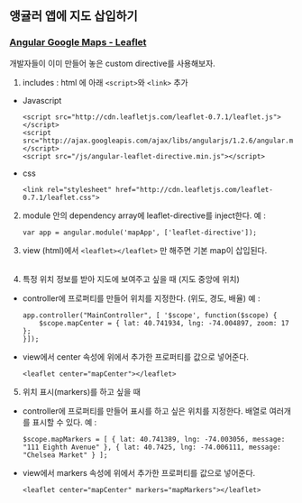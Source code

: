 ## 앵귤러 앱에 지도 삽입하기 

### [Angular Google Maps - Leaflet](http://tombatossals.github.io/angular-leaflet-directive/#!/getting-started)

개발자들이 이미 만들어 놓은 custom directive를 사용해보자.

1. includes : html 에 아래 `<script>`와 `<link>` 추가 

 - Javascript

	```
	<script src="http://cdn.leafletjs.com/leaflet-0.7.1/leaflet.js"></script>
	<script src="http://ajax.googleapis.com/ajax/libs/angularjs/1.2.6/angular.min.js"></script>
	<script src="/js/angular-leaflet-directive.min.js"></script>
	```

 - css

	```
	<link rel="stylesheet" href="http://cdn.leafletjs.com/leaflet-0.7.1/leaflet.css">
	```

2. module 안의 dependency array에 leaflet-directive를 inject한다. 예 : 

	```
	var app = angular.module('mapApp', ['leaflet-directive']);
	```

3. view (html)에서 `<leaflet></leaflet>` 만 해주면 기본 map이 삽입된다. <br><br>

4. 특정 위치 정보를 받아 지도에 보여주고 싶을 때 (지도 중앙에 위치)

 - controller에 프로퍼티를 만들어 위치를 지정한다. (위도, 경도, 배율) 예 : 

	```
	app.controller("MainController", [ '$scope', function($scope) {
		$scope.mapCenter = { lat: 40.741934, lng: -74.004897, zoom: 17 };
	}]);
	```

 - view에서 center 속성에 위에서 추가한 프로퍼티를 값으로 넣어준다. 

	```
	<leaflet center="mapCenter"></leaflet>
	```

5. 위치 표시(markers)를 하고 싶을 때 

 - controller에 프로퍼티를 만들어 표시를 하고 싶은 위치를 지정한다. 배열로 여러개를 표시할 수 있다. 예 : 

	```
	$scope.mapMarkers = [ { lat: 40.741389, lng: -74.003056, message: "111 Eighth Avenue" }, { lat: 40.7425, lng: -74.006111, message: "Chelsea Market" } ];
	```

 - view에서 markers 속성에 위에서 추가한 프로퍼티를 값으로 넣어준다. 

	```
	<leaflet center="mapCenter" markers="mapMarkers"></leaflet>
	```